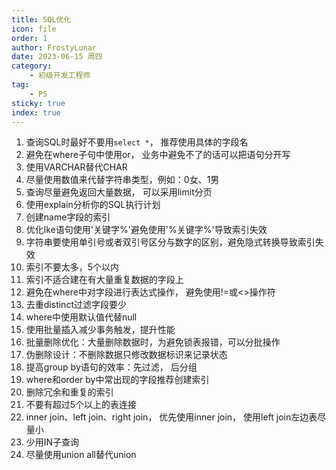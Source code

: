 ```yaml
---
title: SQL优化
icon: file
order: 1
author: FrostyLunar
date: 2023-06-15 周四
category:
	- 初级开发工程师
tag:
	- P5
sticky: true
index: true
---
```



1.  查询SQL时最好不要用`select *`， 推荐使用具体的字段名
2.  避免在where子句中使用or， 业务中避免不了的话可以把语句分开写
3.  使用VARCHAR替代CHAR
4.  尽量使用数值来代替字符串类型，例如：0女、1男
5.  查询尽量避免返回大量数据， 可以采用limit分页
6.  使用explain分析你的SQL执行计划
7.  创建name字段的索引
8.  优化lke语句使用'关键字%'避免使用'%关键字%'导致索引失效
9.  字符串要使用单引号或者双引号区分与数字的区别，避免隐式转换导致索引失效
10. 索引不要太多，5个以内
11. 索引不适合建在有大量重复数据的字段上
12. 避免在where中对字段进行表达式操作， 避免使用!=或<>操作符
13. 去重distinct过滤字段要少
14. where中使用默认值代替null
15. 使用批量插入减少事务触发，提升性能
16. 批量删除优化：大量删除数据时，为避免锁表报错，可以分批操作
17. 伪删除设计：不删除数据只修改数据标识来记录状态
18. 提高group by语句的效率：先过滤， 后分组
19. where和order by中常出现的字段推荐创建索引
20. 删除冗余和重复的索引
21. 不要有超过5个以上的表连接
22. inner join、left join、right join， 优先使用inner join， 使用left join左边表尽量小
23. 少用IN子查询
24. 尽量使用union all替代union
